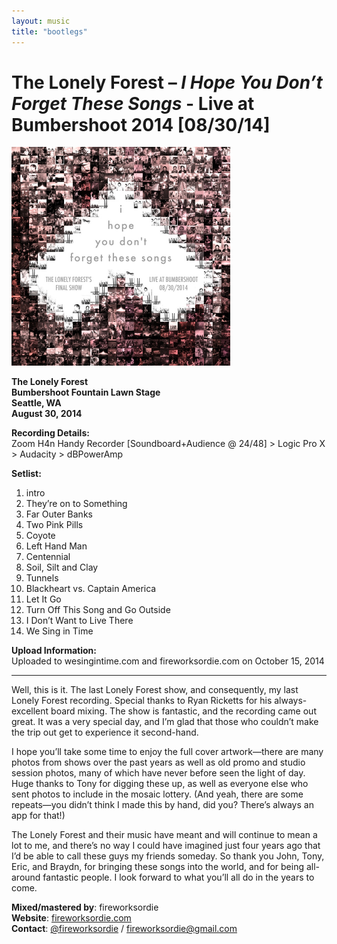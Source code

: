 ```yaml
---
layout: music
title: "bootlegs"
---
```

# The Lonely Forest – *I Hope You Don’t Forget These Songs* - Live at Bumbershoot 2014 [08/30/14]


<img width="350px" src="cover.jpg">

<div id="app"></div>
<script src="https://unpkg.com/webamp"></script>
<script>
    const app = document.getElementById("app")
    const webamp = new Webamp({
  initialTracks: [
{metaData: {artist: "The Lonely Forest", title: "Intro",}, url: "/assets/audio/01-intro.m4a"},
{metaData: {artist: "The Lonely Forest", title: "They're On To Something",}, url: "/assets/audio/02-theyre-on-to-something.m4a"},
{metaData: {artist: "The Lonely Forest", title: "Far Outer Banks",}, url: "/assets/audio/03-far-outer-banks.m4a"},
{metaData: {artist: "The Lonely Forest", title: "Two Pink Pills",}, url: "/assets/audio/04-two-pink-pills.m4a"},
{metaData: {artist: "The Lonely Forest", title: "Coyote",}, url: "/assets/audio/05-coyote.m4a"},
{metaData: {artist: "The Lonely Forest", title: "Left Hand Man",}, url: "/assets/audio/06-left-hand-man.m4a"},
{metaData: {artist: "The Lonely Forest", title: "Centennial",}, url: "/assets/audio/07-centennial.m4a"},
{metaData: {artist: "The Lonely Forest", title: "Soil, Silt, And Clay",}, url: "/assets/audio/08-soil,-silt-and-clay.m4a"},
{metaData: {artist: "The Lonely Forest", title: "Tunnels",}, url: "/assets/audio/09-tunnels.m4a"},
{metaData: {artist: "The Lonely Forest", title: "Blackheart vs Captain America",}, url: "/assets/audio/10-blackheart-vs-captain-america.m4a"},
{metaData: {artist: "The Lonely Forest", title: "Let It Go",}, url: "/assets/audio/11-let-it-go.m4a"},
{metaData: {artist: "The Lonely Forest", title: "Turn Off This Song And Go Outside",}, url: "/assets/audio/12-turn-off-this-song-and-go-outside.m4a"},
{metaData: {artist: "The Lonely Forest", title: "I Dont Want To Live There",}, url: "/assets/audio/13-i-dont-want-to-live-there.m4a"},
{metaData: {artist: "The Lonely Forest", title: "We Sing In Time",}, url: "/assets/audio/14-we-sing-in-time.m4a"}
],

});
    webamp.renderWhenReady(app);
</script>


**The Lonely Forest**  
**Bumbershoot Fountain Lawn Stage**  
**Seattle, WA**  
**August 30, 2014**

**Recording Details:**  
Zoom H4n Handy Recorder [Soundboard+Audience @ 24/48] > Logic Pro X > Audacity > dBPowerAmp

**Setlist:**
1. intro
2. They’re on to Something
3. Far Outer Banks
4. Two Pink Pills
5. Coyote
6. Left Hand Man
7. Centennial
8. Soil, Silt and Clay
9. Tunnels
10. Blackheart vs. Captain America
11. Let It Go
12. Turn Off This Song and Go Outside
13. I Don’t Want to Live There
14. We Sing in Time

**Upload Information:**  
Uploaded to wesingintime.com and fireworksordie.com on October 15, 2014

---

Well, this is it. The last Lonely Forest show, and consequently, my last Lonely Forest recording. Special thanks to Ryan Ricketts for his always-excellent board mixing. The show is fantastic, and the recording came out great. It was a very special day, and I’m glad that those who couldn’t make the trip out get to experience it second-hand.

I hope you’ll take some time to enjoy the full cover artwork—there are many photos from shows over the past years as well as old promo and studio session photos, many of which have never before seen the light of day. Huge thanks to Tony for digging these up, as well as everyone else who sent photos to include in the mosaic lottery. (And yeah, there are some repeats—you didn’t think I made this by hand, did you? There’s always an app for that!)

The Lonely Forest and their music have meant and will continue to mean a lot to me, and there’s no way I could have imagined just four years ago that I’d be able to call these guys my friends someday. So thank you John, Tony, Eric, and Braydn, for bringing these songs into the world, and for being all-around fantastic people. I look forward to what you’ll all do in the years to come.

**Mixed/mastered by**: fireworksordie  
**Website**: [fireworksordie.com](http://fireworksordie.com)  
**Contact**: [@fireworksordie](https://twitter.com/fireworksordie) / fireworksordie@gmail.com

